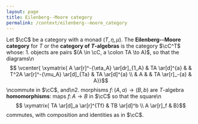 ```yaml
---
layout: page
title: Eilenberg--Moore category
permalink: /context/eilenberg--moore_category
---
```

Let $\cC$ be a category with a monad $(T,\eta,\mu)$. The **Eilenberg--Moore category** for $T$ or the **category of $T$-algebras** is the category $\cC^T$ whose: 1. objects are pairs $(A \in \cC, a \colon TA \to A)$, so that the diagrams\n$$ \vcenter{ \xymatrix{ A \ar[r]^-{\eta_A} \ar[dr]_{1_A} & TA \ar[d]^{a} & & T^2A \ar[r]^-{\mu_A} \ar[d]_{Ta} & TA \ar[d]^{a} \\ & A & & TA \ar[r]_-{a} & A}}$$\ncommute in $\cC$, and\n2. morphisms $f \colon (A,a) \to (B,b)$ are $T$-algebra **homomorphisms**: maps $f \colon A \to B$ in $\cC$ so that the square\n$$ \xymatrix{ TA \ar[d]_a \ar[r]^{Tf} & TB \ar[d]^b \\ A \ar[r]_f & B}$$ commutes,  with composition and identities as in $\cC$.
